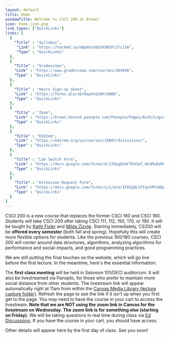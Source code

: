 ```yaml
---
layout: default
title: Home
windowTitle: Welcome to CSCI 200 at Brown!
icon: home_icon.png
link_types: ["QuickLinks"]
links: [
  {
    "Title" : "Syllabus",
     "Link" : "https://hackmd.io/eBpkkxSbQtK9N2PcJlc11A",
     "Type" : "QuickLinks"
  },
  {
    "Title" : "Gradescope",
    "Link" : "https://www.gradescope.com/courses/344946",
    "Type" : "QuickLinks"
  },
  {
    "Title" : "Hours Sign-up Sheet",
    "Link" : "https://forms.gle/vDrRap4xQsNVcGN86",
    "Type" : "QuickLinks"
  },
  {
    "Title" : "Zoom",
    "Link" : "https://brown.hosted.panopto.com/Panopto/Pages/Auth/Login.aspx?instance=Shibboleth&Auth=Viewer&ReturnUrl=%2fPanopto%2fPages%2fSessions%2fList.aspx%3ffolderID%3d3a2d0c7c-0522-448b-9ecb-ae25017f7e19",
    "Type" : "QuickLinks"
  },
  {
    "Title" : "EdStem",
    "Link" : "https://edstem.org/us/courses/16807/discussion/",
    "Type" : "QuickLinks"
  },
  {
    "Title" : "Lab Switch Form",
    "Link" : "https://docs.google.com/forms/d/1ZdogESmCTK43wT_0e3MuEeMeZYWIjcXB-SJuWurWgxo/edit",
    "Type" : "QuickLinks"
  },
  {
    "Title" : "Extension Request Form",
    "Link" : "https://docs.google.com/forms/u/1/d/e/1FAIpQLSfFqvYPht8DpP7_SlnbdAXU5j67DRLhf_coOrmdQaehHkq4iw/viewform?usp=sf_link",
    "Type" : "QuickLinks"
  }
]
---
```


CSCI 200 is a new course that replaces the former CSCI 160 and CSCI 180. Students will take CSCI 200 after taking CSCI 111, 112, 150, 170, or 190. It will be taught by [Kathi Fisler](https://cs.brown.edu/~kfisler/) and [Milda Zizyte](https://cs.brown.edu/people/faculty/mzizyte/). Starting immediately, CS200 will be **offered every semester** (both fall and spring). Hopefully this will create more flexible options for students. Like the previous 160/180 courses, CSCI 200 will center around data structures, algorithms, analyzing algorithms for performance and social-impacts, and good programming practices.

We are still putting the final touches on the website, which will go live before the first lecture. In the meantime, here's the essential information:

The **first class meeting** will be held in Salomon 101/DECI auditorium. It will also be livestreamed via Panopto, for those who prefer to maintain more social distance from other students. The livestream link will appear automatically right at 11am from within the [Canvas Media Library (lecture capture folder)](https://brown.hosted.panopto.com/Panopto/Pages/Sessions/List.aspx?folderID=3a2d0c7c-0522-448b-9ecb-ae25017f7e19). Refresh the page to see the link if it isn't up when you first get to the page. You may need to have the course in your cart to access the livestream. **Note that we are NOT using the zoom link in Canvas for the livestream on Wednesday. The zoom link is for something else (starting on Friday).** We will be taking questions in real time during class via [Ed Discussions](https://edstem.org/us/courses/16807/discussion/). If you have the course in your cart, you should have access.

Other details will appear here by the first day of class. See you soon!
